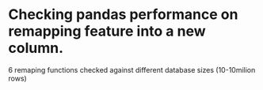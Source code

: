 # Checking pandas performance on remapping feature into a new column.

6 remaping functions checked against different database sizes (10-10milion rows)
